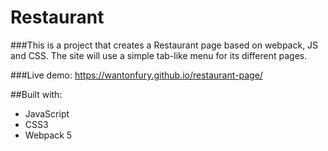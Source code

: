 # Restaurant

###This is a project that creates a Restaurant page based on webpack, JS and CSS. The site will use a simple tab-like menu for its different pages.

###Live demo: https://wantonfury.github.io/restaurant-page/

##Built with:
- JavaScript
- CSS3
- Webpack 5
